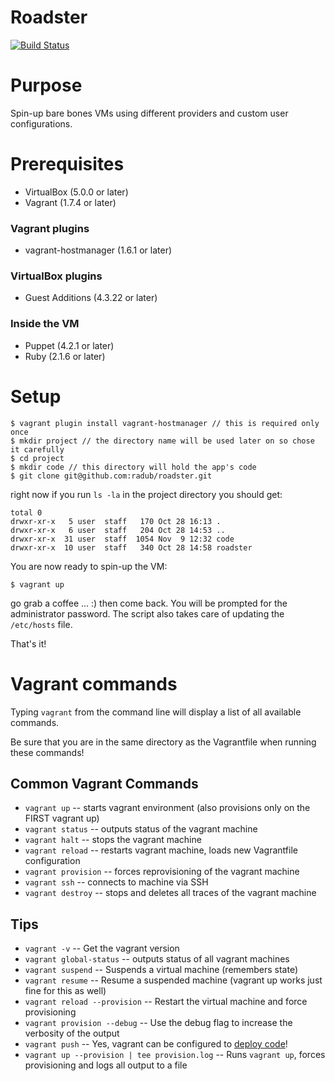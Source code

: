 # Roadster

[![Build Status](https://travis-ci.org/radub/roadster.svg?branch=master)][travis]

[travis]: http://travis-ci.org/radub/roadster

# Purpose
Spin-up bare bones VMs using different providers and custom user configurations. 

# Prerequisites
- VirtualBox (5.0.0 or later)
- Vagrant (1.7.4 or later)

### Vagrant plugins
- vagrant-hostmanager (1.6.1 or later)

### VirtualBox plugins
- Guest Additions (4.3.22 or later)

### Inside the VM
- Puppet (4.2.1 or later)
- Ruby (2.1.6 or later)

# Setup
```
$ vagrant plugin install vagrant-hostmanager // this is required only once
$ mkdir project // the directory name will be used later on so chose it carefully
$ cd project
$ mkdir code // this directory will hold the app's code
$ git clone git@github.com:radub/roadster.git
```
right now if you run ````ls -la```` in the project directory you should get:
```
total 0
drwxr-xr-x   5 user  staff   170 Oct 28 16:13 .
drwxr-xr-x   6 user  staff   204 Oct 28 14:53 ..
drwxr-xr-x  31 user  staff  1054 Nov  9 12:32 code
drwxr-xr-x  10 user  staff   340 Oct 28 14:58 roadster
```

You are now ready to spin-up the VM:
```
$ vagrant up
```
go grab a coffee ... :) then come back. You will be prompted for the administrator password. The script also takes care of updating the ````/etc/hosts```` file.

That's it!


# Vagrant commands

Typing `vagrant` from the command line will display a list of all available commands.

Be sure that you are in the same directory as the Vagrantfile when running these commands!

## Common Vagrant Commands
- `vagrant up`          -- starts vagrant environment (also provisions only on the FIRST vagrant up)
- `vagrant status`      -- outputs status of the vagrant machine
- `vagrant halt`        -- stops the vagrant machine
- `vagrant reload`      -- restarts vagrant machine, loads new Vagrantfile configuration
- `vagrant provision`   -- forces reprovisioning of the vagrant machine
- `vagrant ssh`         -- connects to machine via SSH
- `vagrant destroy`     -- stops and deletes all traces of the vagrant machine

## Tips
- `vagrant -v`                  -- Get the vagrant version
- `vagrant global-status`       -- outputs status of all vagrant machines
- `vagrant suspend`             -- Suspends a virtual machine (remembers state)
- `vagrant resume`              -- Resume a suspended machine (vagrant up works just fine for this as well)
- `vagrant reload --provision`  -- Restart the virtual machine and force provisioning
- `vagrant provision --debug`   -- Use the debug flag to increase the verbosity of the output
- `vagrant push`                -- Yes, vagrant can be configured to [deploy code](http://docs.vagrantup.com/v2/push/index.html)!
- `vagrant up --provision | tee provision.log`  -- Runs `vagrant up`, forces provisioning and logs all output to a file
